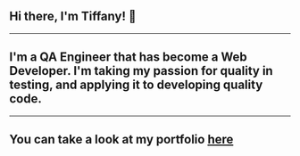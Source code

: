 ## Hi there, I'm Tiffany! 👋

***

## I'm a QA Engineer that has become a Web Developer.  I'm taking my passion for quality in testing, and applying it to developing quality code.

***

## You can take a look at my portfolio [here](https://morningstar-portfolio.netlify.app/)


<!--
**tiffanymorningstar/tiffanymorningstar** is a ✨ _special_ ✨ repository because its `README.md` (this file) appears on your GitHub profile.

Here are some ideas to get you started:

- 🔭 I’m currently working on ...
- 🌱 I’m currently learning ...
- 👯 I’m looking to collaborate on ...
- 🤔 I’m looking for help with ...
- 💬 Ask me about ...
- 📫 How to reach me: ...
- 😄 Pronouns: ...
- ⚡ Fun fact: ...
-->
